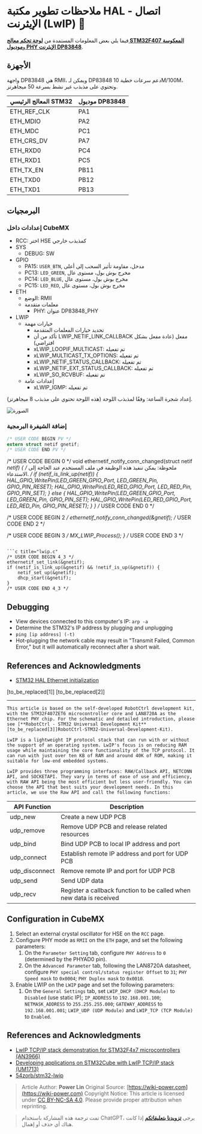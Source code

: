 # ملاحظات تطوير مكتبة HAL - اتصال الإيثرنت (LwIP) 🚧

فيما يلي بعض المعلومات المستمدة من [**لوحة تحكم معالج STM32F407 المعكوسة**](https://item.taobao.com/item.htm?spm=a230r.1.14.16.57314534365ZlN&id=569068950037&ns=1&abbucket=4#detail) و[**موديول PHY الإيثرنت DP83848**](https://item.taobao.com/item.htm?spm=a230r.1.14.1.38df5bd3YTS6rE&id=12873819988&ns=1&abbucket=4#detail).

## الأجهزة

واجهة DP83848 هي RMII، ويمكن لـ DP83848 دعم سرعات خطية 10M/100M، وتحتوي على مذبذب غير نشط بسرعة 50 ميجاهرتز.

| المعالج الرئيسي STM32  | موديول DP83848 |
| ----------- | ------------ |
| ETH_REF_CLK | PA1          |
| ETH_MDIO    | PA2          |
| ETH_MDC     | PC1          |
| ETH_CRS_DV  | PA7          |
| ETH_RXD0    | PC4          |
| ETH_RXD1    | PC5          |
| ETH_TX_EN   | PB11         |
| ETH_TXD0    | PB12         |
| ETH_TXD1    | PB13         |

## البرمجيات

### إعدادات داخل CubeMX

- RCC: اختر HSE كمذبذب خارجي
- SYS
  - DEBUG: SW
- GPIO
  - PA15: `USER_BTN`, مدخل، مقاومة تأثير السحب إلى أعلى
  - PC13: `LED_GREEN`, مخرج بوش بول، مستوى عال
  - PC14: `LED_BLUE`, مخرج بوش بول، مستوى عال
  - PC15: `LED_RED`, مخرج بوش بول، مستوى عال
- ETH
  - الوضع: RMII
  - معلمات متقدمة
    - PHY: عنوان DP83848_PHY
- LWIP
  - خيارات مهمة
    - تحديد خيارات المعلمات المتقدمة
    - تأكد من أن LWIP_NETIF_LINK_CALLBACK مفعل (عادة مفعل بشكل افتراضي)
    - xLWIP_LOOPIF_MULTICAST: تم تفعيله
    - xLWIP_MULTICAST_TX_OPTIONS: تم تفعيله
    - xLWIP_NETIF_STATUS_CALLBACK: تم تفعيله
    - xLWIP_NETIF_EXT_STATUS_CALLBACK: تم تفعيله
    - xLWIP_SO_RCVBUF: تم تفعيله
  - إعدادات عامة
    - xLWIP_IGMP: تم تفعيله

إعداد شجرة الساعة: وفقًا لمذبذب اللوحة (هذه اللوحة تحتوي على مذبذب 8 ميجاهرتز).

![الصورة](https://img.wiki-power.com/d/wiki-media/img/20220702145310.png)

### إضافة الشيفرة البرمجية

```c title="main.c"
/* USER CODE BEGIN PV */
extern struct netif gnetif;
/* USER CODE END PV */
```



/* USER CODE BEGIN 0 */
void ethernetif_notify_conn_changed(struct netif *netif) {
	/* ملحوظة: يمكن تنفيذ هذه الوظيفة في ملف المستخدم عند الحاجة إلى الاستدعاء. */
	if (netif_is_link_up(netif)) {
		HAL_GPIO_WritePin(LED_GREEN_GPIO_Port, LED_GREEN_Pin, GPIO_PIN_RESET);
		HAL_GPIO_WritePin(LED_RED_GPIO_Port, LED_RED_Pin, GPIO_PIN_SET);
	} else {
		HAL_GPIO_WritePin(LED_GREEN_GPIO_Port, LED_GREEN_Pin, GPIO_PIN_SET);
		HAL_GPIO_WritePin(LED_RED_GPIO_Port, LED_RED_Pin, GPIO_PIN_RESET);
	}
}
/* USER CODE END 0 */

/* USER CODE BEGIN 2 */
ethernetif_notify_conn_changed(&gnetif);
/* USER CODE END 2 */

/* USER CODE BEGIN 3 */
MX_LWIP_Process();
}
/* USER CODE END 3 */
```

```c title="lwip.c"
/* USER CODE BEGIN 4_3 */
ethernetif_set_link(&gnetif);
if (netif_is_link_up(&gnetif) && !netif_is_up(&gnetif)) {
	netif_set_up(&gnetif);
	dhcp_start(&gnetif);
}
/* USER CODE END 4_3 */
```

## Debugging

- View devices connected to this computer's IP: `arp -a`
- Determine the STM32's IP address by plugging and unplugging
- `ping [ip address] (-t)`
- Hot-plugging the network cable may result in "Transmit Failed, Common Error," but it will automatically reconnect after a short wait.

## References and Acknowledgments

- [STM32 HAL Ethernet initialization](https://blog.naver.com/eziya76/221852430347)

[to_be_replaced[1]]
[to_be_replaced[2]]

---

```
This article is based on the self-developed RobotCtrl development kit, with the STM32F407ZET6 microcontroller core and LAN8720A as the Ethernet PHY chip. For the schematic and detailed introduction, please see [**RobotCtrl - STM32 Universal Development Kit**[to_be_replaced[3]]RobotCtrl-STM32-Universal-Development-Kit).

LwIP is a lightweight IP protocol stack that can run with or without the support of an operating system. LwIP's focus is on reducing RAM usage while maintaining the core functionality of the TCP protocol. It can run with just over ten KB of RAM and around 40K of ROM, making it suitable for low-end embedded systems.

LwIP provides three programming interfaces: RAW/Callback API, NETCONN API, and SOCKETAPI. They vary in terms of ease of use and efficiency, with RAW API being the most efficient but less user-friendly. You can choose the API that best suits your development needs. In this article, we use the Raw API and call the following functions:
```

| API Function   | Description                               |
| -------------- | ----------------------------------------- |
| udp_new        | Create a new UDP PCB                      |
| udp_remove     | Remove UDP PCB and release related resources |
| udp_bind       | Bind UDP PCB to local IP address and port |
| udp_connect    | Establish remote IP address and port for UDP PCB |
| udp_disconnect | Remove remote IP and port for UDP PCB     |
| udp_send       | Send UDP data                             |
| udp_recv       | Register a callback function to be called when new data is received |

## Configuration in CubeMX

1. Select an external crystal oscillator for HSE on the `RCC` page.
2. Configure PHY mode as `RMII` on the `ETH` page, and set the following parameters:
   1. On the `Parameter Setting` tab, configure `PHY Address` to `0` (determined by the PHYAD0 pin).
   2. On the `Advanced Parameter` tab, following the LAN8720A datasheet, configure `PHY special control/status register Offset` to `31`; `PHY Speed mask` to `0x0004`; `PHY Duplex mask` to `0x0010`.
3. Enable LWIP on the `LWIP` page and set the following parameters:
   1. On the `General Settings` tab, set `LWIP_DHCP (DHCP Module)` to `Disabled` (use static IP); `IP_ADDRESS` to `192.168.001.100`; `NETMASK_ADDRESS` to `255.255.255.000`; `GATEWAY_ADDRESS` to `192.168.001.001`; `LWIP_UDP (UDP Module)` and `LWIP_TCP (TCP Module)` to `Enabled`.

## References and Acknowledgments

- [LwIP TCP/IP stack demonstration for STM32F4x7 microcontrollers (AN3966)](https://www.st.com/en/embedded-software/stsw-stm32070.html)
- [Developing applications on STM32Cube with LwIP TCP/IP stack (UM1713)](https://www.st.com/resource/en/user_manual/um1713-developing-applications-on-stm32cube-with-lwip-tcpip-stack-stmicroelectronics.pdf)
- [54zorb/stm32-lwip](https://github.com/54zorb/stm32-lwip)

> Article Author: **Power Lin**
> Original Source: [https://wiki-power.com](https://wiki-power.com)
> Copyright Notice: This article is licensed under [CC BY-NC-SA 4.0](https://creativecommons.org/licenses/by/4.0/deed.zh). Please provide proper attribution when reprinting.

> تمت ترجمة هذه المشاركة باستخدام ChatGPT، يرجى [**تزويدنا بتعليقاتكم**](https://github.com/linyuxuanlin/Wiki_MkDocs/issues/new) إذا كانت هناك أي حذف أو إهمال.